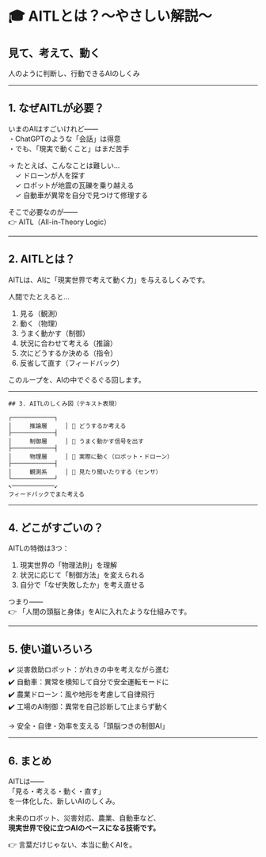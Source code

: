 # 🎓 AITLとは？〜やさしい解説〜

## 見て、考えて、動く  
人のように判断し、行動できるAIのしくみ

---

## 1. なぜAITLが必要？

いまのAIはすごいけれど――  
・ChatGPTのような「会話」は得意  
・でも、「現実で動くこと」はまだ苦手

→ たとえば、こんなことは難しい…  
　✓ ドローンが人を探す  
　✓ ロボットが地震の瓦礫を乗り越える  
　✓ 自動車が異常を自分で見つけて修理する

そこで必要なのが――  
👉 AITL（All-in-Theory Logic）

---

## 2. AITLとは？

AITLは、AIに「現実世界で考えて動く力」を与えるしくみです。

人間でたとえると…

1. 見る（観測）  
2. 動く（物理）  
3. うまく動かす（制御）  
4. 状況に合わせて考える（推論）  
5. 次にどうするか決める（指令）  
6. 反省して直す（フィードバック）

このループを、AIの中でぐるぐる回します。

---
```
## 3. AITLのしくみ図（テキスト表現）

┌────────────┐
│     推論層     │ 🤔 どうするか考える
├────────────┤
│     制御層     │ 💪 うまく動かす信号を出す
├────────────┤
│     物理層     │ 🚗 実際に動く（ロボット・ドローン）
├────────────┤
│     観測系     │ 👀 見たり聞いたりする（センサ）
└────────────┘
↖────────────↙
フィードバックでまた考える
```
---

## 4. どこがすごいの？

AITLの特徴は3つ：

1. 現実世界の「物理法則」を理解  
2. 状況に応じて「制御方法」を変えられる  
3. 自分で「なぜ失敗したか」を考え直せる

つまり――  
👉 「人間の頭脳と身体」をAIに入れたような仕組みです。

---

## 5. 使い道いろいろ

✔️ 災害救助ロボット：がれきの中を考えながら進む  
✔️ 自動車：異常を検知して自分で安全運転モードに  
✔️ 農業ドローン：風や地形を考慮して自律飛行  
✔️ 工場のAI制御：異常を自己診断して止まらず動く

→ 安全・自律・効率を支える「頭脳つきの制御AI」

---

## 6. まとめ

AITLは――  
「見る・考える・動く・直す」  
を一体化した、新しいAIのしくみ。

未来のロボット、災害対応、農業、自動車など、  
**現実世界で役に立つAIのベースになる技術です。**

👉 言葉だけじゃない、本当に動くAIを。
